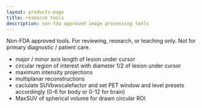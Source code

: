 ```yaml
---
layout: products-page
title: research tools
description: non-fda approved image processing tools
---
```

Non-FDA approved tools.  For reviewing, research, or teaching only.  Not for primary diagnostic / patient care.  

* major / minor axis length of lesion under cursor
* circular region of interest with diameter 1/2 of lesion under cursor
* maximum intensity projections
* multiplanar reconstructions
* caclulate SUVbwscalefactor and set PET window and level presets accordingly (0-6 for body or 0-12 for brain)
* MaxSUV of spherical volume for drawn circular ROI



